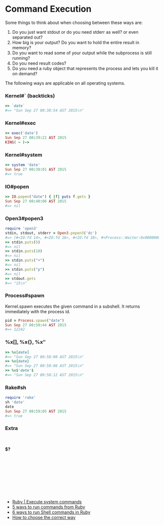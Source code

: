 # Command Execution

Some things to think about when choosing between these ways are:
1. Do you just want stdout or do you need stderr as well? or even separated out?
2. How big is your output? Do you want to hold the entire result in memory?
3. Do you want to read some of your output while the subprocess is still running?
4. Do you need result codes?
5. Do you need a ruby object that represents the process and lets you kill it on demand?


The following ways are applicable on all operating systems. 


### Kernel#` (backticks)
```ruby
>> `date`
#=> "Sun Sep 27 00:38:54 AST 2015\n"
```

### Kernel#exec
```ruby
>> exec('date')
Sun Sep 27 00:39:22 AST 2015
KING( ~ )-> 
```

### Kernel#system
```ruby
>> system 'date'
Sun Sep 27 00:38:01 AST 2015
#=> true
```


### IO#popen
```ruby
>> IO.popen("date") { |f| puts f.gets }
Sun Sep 27 00:40:06 AST 2015
#=> nil
```


### Open3#popen3
```ruby
require 'open3'
stdin, stdout, stderr = Open3.popen3('dc') 
#=> [#<IO:fd 14>, #<IO:fd 16>, #<IO:fd 18>, #<Process::Waiter:0x00000002f68bd0 sleep>]
>> stdin.puts(5)
#=> nil
>> stdin.puts(10)
#=> nil
>> stdin.puts("+")
#=> nil
>> stdin.puts("p")
#=> nil
>> stdout.gets
#=> "15\n"
```


### Process#spawn
Kernel.spawn executes the given command in a subshell. It returns immediately with the process id.
```ruby
pid = Process.spawn("date")
Sun Sep 27 00:50:44 AST 2015
#=> 12242
```

### %x[], %x{}, %x$''$ 

```ruby
>> %x[date]
#=> "Sun Sep 27 00:58:00 AST 2015\n"
>> %x{date}
#=> "Sun Sep 27 00:58:06 AST 2015\n"
>> %x$'date'$
#=> "Sun Sep 27 00:58:12 AST 2015\n"
```

### Rake#sh
```ruby
require 'rake'
sh 'date'
date
Sun Sep 27 00:59:05 AST 2015
#=> true
```



### Extra
```ruby



```

#### $?
```ruby



```




















<br><br><br>
---
- [Ruby | Execute system commands](http://king-sabri.net/?p=2553)
- [5 ways to run commands from Ruby](http://mentalized.net/journal/2010/03/08/5-ways-to-run-commands-from-ruby/)
- [6 ways to run Shell commands in Ruby](http://tech.natemurray.com/2007/03/ruby-shell-commands.html)
- [How to choose the correct way](http://stackoverflow.com/a/4413/967283) 